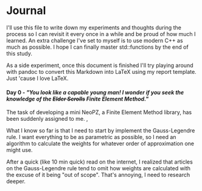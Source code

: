 # Journal

I'll use this file to write down my experiments and thoughts during the process so I can revisit it every once in a while and be proud of how much I learned.
An extra challenge I've set to myself is to use modern C++ as much as possible. I hope I can finally master std::functions by the end of this study.

As a side experiment, once this document is finished I'll try playing around with pandoc to convert this Markdown into LaTeX using my report template. Just 'cause I love LaTeX.

#### Day 0 - *"You look like a capable young man! I wonder if you seek the knowledge of the ~~Elder Scrolls~~ Finite Element Method."*

The task of developing a mini NeoPZ, a Finite Element Method library, has been suddenly assigned to me. ,

What I know so far is that I need to start by implement the Gauss-Legendre rule. 
I want everything to be as parametric as possible, so I need an algorithm to calculate the weights for whatever order of approximation one might use. 

After a quick (like 10 min quick) read on the internet, I realized that articles on the Gauss-Legendre rule tend to omit how weights are calculated with the excuse of it being "out of scope".
That's annoying, I need to research deeper. 
